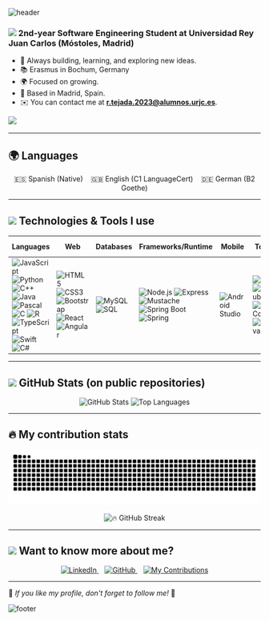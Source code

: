 <!-- Header -->
![header](https://capsule-render.vercel.app/api?type=waving&color=01bffa&height=225&section=header&text=Hi!,%20I'm%20Raúl%20Tejada%20🤠&fontSize=30&fontColor=FFFFFF)

<!--
<h1 align="center">
  <img src="https://raw.githubusercontent.com/ABSphreak/ABSphreak/master/gifs/Hi.gif" width="30px" />
  Hi! I'm Raúl 🤠
</h1>
-->

### <img src="https://c.tenor.com/NCRHhqkXrJYAAAAi/programmers-go-internet.gif" width="25"> 2nd-year Software Engineering Student at Universidad Rey Juan Carlos (Móstoles, Madrid)

- 🚀 Always building, learning, and exploring new ideas.  
- 📚 Erasmus in Bochum, Germany
- 🌍 Focused on growing.
- 📍 Based in Madrid, Spain.
- ✉️ You can contact me at **[r.tejada.2023@alumnos.urjc.es](mailto:r.tejada.2023@alumnos.urjc.es)**.

![](https://komarev.com/ghpvc/?username=raultejada24&style=for-the-badge)

---

## 🌍 Languages  
<p align="center">
  🇪🇸 Spanish (Native) &nbsp;&nbsp; 🇬🇧 English (C1 LanguageCert) &nbsp;&nbsp; 🇩🇪 German (B2 Goethe)
</p>

---

## <img src="https://media2.giphy.com/media/QssGEmpkyEOhBCb7e1/giphy.gif?cid=ecf05e47a0n3gi1bfqntqmob8g9aid1oyj2wr3ds3mg700bl&rid=giphy.gif" width ="25"> Technologies & Tools I use
| **Languages** | **Web** | **Databases** | **Frameworks/Runtime** | **Mobile** | **Tools** | **Data Formats** |
|---------------|---------|---------------|------------------------|------------|-----------|------------------|
| ![JavaScript](https://img.shields.io/badge/-JavaScript-F7DF1E?logo=javascript&logoColor=black) ![Python](https://img.shields.io/badge/-Python-3776AB?logo=python&logoColor=white) ![C++](https://img.shields.io/badge/-C++-00599C?logo=c%2B%2B&logoColor=white) ![Java](https://img.shields.io/badge/-Java-007396?logo=java&logoColor=white) ![Pascal](https://img.shields.io/badge/-Pascal-1E90FF) ![C](https://img.shields.io/badge/-C-00599C?logo=c&logoColor=white) ![R](https://img.shields.io/badge/-R-276DC3?logo=r&logoColor=white) ![TypeScript](https://img.shields.io/badge/-TypeScript-3178C6?logo=typescript&logoColor=white) ![Swift](https://img.shields.io/badge/-Swift-F05138?logo=swift&logoColor=white) ![C#](https://img.shields.io/badge/-C%23-239120?logo=csharp&logoColor=white) | ![HTML5](https://img.shields.io/badge/-HTML5-E34F26?logo=html5&logoColor=white) ![CSS3](https://img.shields.io/badge/-CSS3-1572B6?logo=css3&logoColor=white) ![Bootstrap](https://img.shields.io/badge/-Bootstrap-7952B3?logo=bootstrap&logoColor=white) ![React](https://img.shields.io/badge/-React-61DAFB?logo=react&logoColor=black) ![Angular](https://img.shields.io/badge/-Angular-DD0031?logo=angular&logoColor=white) | ![MySQL](https://img.shields.io/badge/-MySQL-4479A1?logo=mysql&logoColor=white) ![SQL](https://img.shields.io/badge/-SQL-4479A1?logo=mysql&logoColor=white) | ![Node.js](https://img.shields.io/badge/-Node.js-339933?logo=node.js&logoColor=white) ![Express](https://img.shields.io/badge/-Express-000000?logo=express&logoColor=white) ![Mustache](https://img.shields.io/badge/-Mustache-964B00?logo=mustache&logoColor=white) ![Spring Boot](https://img.shields.io/badge/-Spring%20Boot-6DB33F?logo=spring-boot&logoColor=white) ![Spring](https://img.shields.io/badge/-Spring-6DB33F?logo=spring&logoColor=white) | ![Android Studio](https://img.shields.io/badge/-Android%20Studio-3DDC84?logo=android-studio&logoColor=white) | ![Git](https://img.shields.io/badge/-Git-F05032?logo=git&logoColor=white) ![GitHub](https://img.shields.io/badge/-GitHub-181717?logo=github&logoColor=white) ![VS Code](https://img.shields.io/badge/-VS%20Code-007ACC?logo=visual-studio-code&logoColor=white) ![Canva](https://img.shields.io/badge/-Canva-00C4CC?logo=canva&logoColor=white) | ![XML](https://img.shields.io/badge/-XML-FF8C00?logo=xml&logoColor=white) ![JSON](https://img.shields.io/badge/-JSON-000000?logo=json&logoColor=white) |

---

## <img src="https://media.giphy.com/media/iY8CRBdQXODJSCERIr/giphy.gif" width="30px"> GitHub Stats (on public repositories)

<div align="center">
        <!-- Estadísticas generales -->
        <img 
          src="https://github-readme-stats.vercel.app/api?username=raultejada24&show_icons=true&theme=nightowl&border_radius=10&count_private=true&include_all_commits=true" 
          alt="GitHub Stats" 
        />
      <td align="center">
        <!-- Lenguajes más usados -->
        <img 
          src="https://github-readme-stats.vercel.app/api/top-langs/?username=raultejada24&layout=compact&theme=nightowl&border_radius=10" 
          alt="Top Languages" 
        />
</div>

---

## 🔥 My contribution stats  

<p align="center">
  <img src="https://github.com/raultejada24/raultejada24/blob/output/snake.svg" />
</p>

<p align="center">
  <img src="https://streak-stats.demolab.com?user=raultejada24&locale=en&mode=daily&theme=nightowl&hide_border=false&border_radius=10" height="190" alt="🔥 GitHub Streak" />
</p>

---

## <img src="https://media.giphy.com/media/LnQjpWaON8nhr21vNW/giphy.gif" width="30"> Want to know more about me?

<p align="center">
  <a href="https://www.linkedin.com/in/raúl-tejada-merinero-828ab2320" target="_blank">
    <img
      src="https://img.shields.io/badge/-LinkedIn-0077B5?logo=linkedin&logoColor=white&style=for-the-badge"
      alt="LinkedIn"
      height="30"
    />
  </a>
  &nbsp;&nbsp;
  <a href="https://github.com/raultejada24" target="_blank">
    <img
      src="https://img.shields.io/badge/-GitHub-181717?logo=github&logoColor=white&style=for-the-badge"
      alt="GitHub"
      height="30"
    />
  </a>
  &nbsp;&nbsp;
  <a href="https://github.com/raultejada24?tab=repositories" target="_blank">
    <img
      src="https://img.shields.io/badge/-My%20Contributions-FFA500?logo=git&logoColor=white&style=for-the-badge"
      alt="My Contributions"
      height="30"
    />
  </a>
</p>

---

🌟 *If you like my profile, don't forget to follow me!* 🌟

<!-- Footer -->
![footer](https://capsule-render.vercel.app/api?type=waving&color=01bffa&height=300&section=footer&animation=twinkling)
